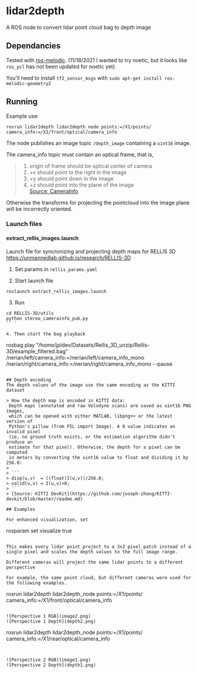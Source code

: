 # lidar2depth
A ROS node to convert lidar point cloud bag to depth image

## Dependancies

Tested with [ros-melodic](http://wiki.ros.org/melodic/Installation). (11/18/2021 I wanted to try noetic, but it looks like `ros_pcl` has not been updated for noetic yet)


You'll need to install `tf2_sensor_msgs` with `sudo apt-get install ros-melodic-geometry2`   

## Running

Example use:
```
rosrun lidar2depth lidar2depth_node points:=/X1/points/ camera_info:=/X1/front/optical/camera_info
```
The node publishes an image topic `/depth_image` containing a `uint16` image.

The camera_info topic must contain an optical frame, that is, 

> 1. origin of frame should be optical center of camera
> 2. +x should point to the right in the image 
> 3. +y should point down in the image 
> 4. +z should point into the plane of the image  
> [Source: CameraInfo](http://docs.ros.org/en/melodic/api/sensor_msgs/html/msg/CameraInfo.html)

Otherwise the transforms for projecting the pointcloud into the image plane will be incorrectly oriented.

### Launch files 

#### extract_rellis_images.launch

Launch file for syncronizing and projecting depth maps for RELLIS 3D
https://unmannedlab.github.io/research/RELLIS-3D

1. Set params in `rellis_params.yaml`

2. Start launch file

```
roslaunch extract_rellis_images.launch
```

3. Run 

``` 
cd RELLIS-3D/utils
python stereo_camerainfo_pub.py
`` `  

4. Then start the bag playback

```
rosbag play "/home/jpldev/Datasets/Rellis_3D_unzip/Rellis-3D/example_filtered.bag" /nerian/left/camera_info:=/nerian/left/camera_info_mono /nerian/right/camera_info:=/nerian/right/camera_info_mono --pause
```

## Depth encoding
The depth values of the image use the same encoding as the KITTI dataset

> How the depth map is encoded in KITTI data:
 Depth maps (annotated and raw Velodyne scans) are saved as uint16 PNG images,
 which can be opened with either MATLAB, libpng++ or the latest version of
 Python's pillow (from PIL import Image). A 0 value indicates an invalid pixel
 (ie, no ground truth exists, or the estimation algorithm didn't produce an
 estimate for that pixel). Otherwise, the depth for a pixel can be computed
 in meters by converting the uint16 value to float and dividing it by 256.0:
>
> ```
> disp(u,v)  = ((float)I(u,v))/256.0;
> valid(u,v) = I(u,v)>0; 
> ```
> [Source: KITTI DevKit](https://github.com/joseph-zhong/KITTI-devkit/blob/master/readme.md)

## Examples

For enhanced visualization, set 

```
rosparam set visualize true
```

This makes every lidar point project to a 3x3 pixel patch instead of a single pixel and scales the depth values to the full image range.

Different cameras will project the same lidar points to a different perspective

For example, the same point cloud, but different cameras were used for the following examples.

```
rosrun lidar2depth lidar2depth_node points:=/X1/points/ camera_info:=/X1/front/optical/camera_info
```

![Perspective 1 RGB](image2.png) 
![Perspective 1 Depth](depth2.png)

```
rosrun lidar2depth lidar2depth_node points:=/X1/points/ camera_info:=/X1/rear/optical/camera_info
```


![Perspective 2 RGB](image1.png) 
![Perspective 2 Depth](depth1.png)

